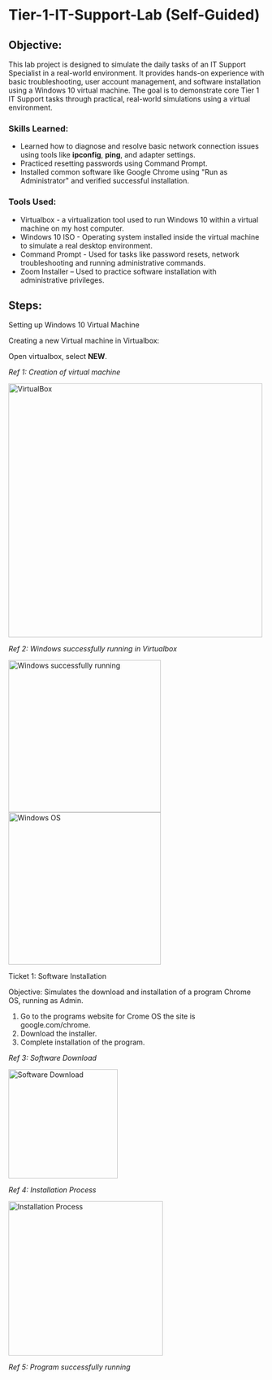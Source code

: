 # Tier-1-IT-Support-Lab (Self-Guided)


## Objective:
<!-- [Brief Objective - Remove this afterwards]  -->

This lab project is designed to simulate the daily tasks of an IT Support Specialist in a real-world environment. It provides hands-on experience with basic troubleshooting, user account management, and software installation using a Windows 10 virtual machine. The goal is to demonstrate core Tier 1 IT Support tasks through practical, real-world simulations using a virtual environment.

### Skills Learned:
<!--  [Bullet Points - Remove this afterwards]   -->

- Learned how to diagnose and resolve basic network connection issues using tools like **ipconfig**, **ping**, and adapter settings.
- Practiced resetting passwords using Command Prompt.
- Installed common software like Google Chrome using "Run as Administrator" and verified successful installation.
  

### Tools Used:
<!-- [Bullet Points - Remove this afterwards]  -->

- Virtualbox - a virtualization tool used to run Windows 10 within a virtual machine on my host computer.
- Windows 10 ISO - Operating system installed inside the virtual machine to simulate a real desktop environment.
- Command Prompt - Used for tasks like password resets, network troubleshooting and running administrative commands.
- Zoom Installer – Used to practice software installation with administrative privileges.

## Steps:
Setting up Windows 10 Virtual Machine

Creating a new Virtual machine in Virtualbox:

Open virtualbox, select **NEW**.


*Ref 1: Creation of virtual machine*

<img width="500" alt="VirtualBox" src="https://github.com/user-attachments/assets/696bf5b8-08d8-4c91-93dd-e031570cb543" />

*Ref 2: Windows successfully running in Virtualbox*

<img width="300" style="margin-right: 16px;" alt="Windows successfully running" src="https://github.com/user-attachments/assets/bd8b0aef-1039-474d-b44f-460cc6fcd32c" />

<img width="300" alt="Windows OS" src="https://github.com/user-attachments/assets/37aafada-0500-4107-95b2-223bdd649b5d" />




Ticket 1: Software Installation

Objective: Simulates the download and installation of a program Chrome OS, running as Admin.

1. Go to the programs website for Crome OS the site is google.com/chrome.
2. Download the installer.
3. Complete installation of the program.

*Ref 3: Software Download*

<img width="215" alt="Software Download" src="https://github.com/user-attachments/assets/799499e6-f74f-42dc-9c38-cdd184969e97" />

*Ref 4: Installation Process*

<img width="304" alt="Installation Process" src="https://github.com/user-attachments/assets/9196493f-ef23-4b50-96e3-b13ca16cd746" />






*Ref 5: Program successfully running*


